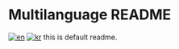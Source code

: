 # Multilanguage README 
[![en](https://img.shields.io/badge/lang-en-red.svg)](https://github.com/danpoong/pages/blob/main/README.md)
[![kr](https://img.shields.io/badge/lang-kr-red.svg)](https://github.com/danpoong/pages/blob/main/README.kr.md)
this is default readme.
